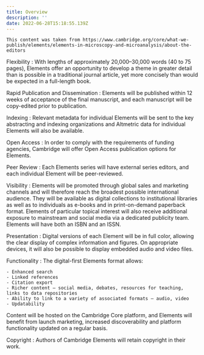 ```yaml
---
title: Overview
description: ''
date: 2022-06-28T15:18:55.139Z
---
```


```{warning} Draft content
This content was taken from https://www.cambridge.org/core/what-we-publish/elements/elements-in-microscopy-and-microanalysis/about-the-editors
```

Flexibility
: With lengths of approximately 20,000–30,000 words (40 to 75 pages), Elements offer an opportunity to develop a theme in greater detail than is possible in a traditional journal article, yet more concisely than would be expected in a full-length book.

Rapid Publication and Dissemination
: Elements will be published within 12 weeks of acceptance of the final manuscript, and each manuscript will be copy-edited prior to publication.

Indexing
: Relevant metadata for individual Elements will be sent to the key abstracting and indexing organizations and Altmetric data for individual Elements will also be available.

Open Access
: In order to comply with the requirements of funding agencies, Cambridge will offer Open Access publication options for Elements.

Peer Review
: Each Elements series will have external series editors, and each individual Element will be peer-reviewed.

Visibility
: Elements will be promoted through global sales and marketing channels and will therefore reach the broadest possible international audience. They will be available as digital collections to institutional libraries as well as to individuals as e-books and in print-on-demand paperback format. Elements of particular topical interest will also receive additional exposure to mainstream and social media via a dedicated publicity team. Elements will have both an ISBN and an ISSN.

Presentation
: Digital versions of each Element will be in full color, allowing the clear display of complex information and figures. On appropriate devices, it will also be possible to display embedded audio and video files.

Functionality
: The digital-first Elements format allows:

    - Enhanced search
    - Linked references
    - Citation export
    - Richer content – social media, debates, resources for teaching, links to data repositories
    - Ability to link to a variety of associated formats – audio, video
    - Updatability

Content will be hosted on the Cambridge Core platform, and Elements will benefit from launch marketing, increased discoverability and platform functionality updated on a regular basis.

Copyright
: Authors of Cambridge Elements will retain copyright in their work.
